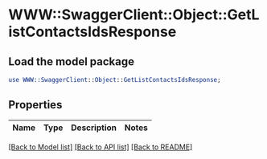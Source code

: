 # WWW::SwaggerClient::Object::GetListContactsIdsResponse

## Load the model package
```perl
use WWW::SwaggerClient::Object::GetListContactsIdsResponse;
```

## Properties
Name | Type | Description | Notes
------------ | ------------- | ------------- | -------------

[[Back to Model list]](../README.md#documentation-for-models) [[Back to API list]](../README.md#documentation-for-api-endpoints) [[Back to README]](../README.md)


